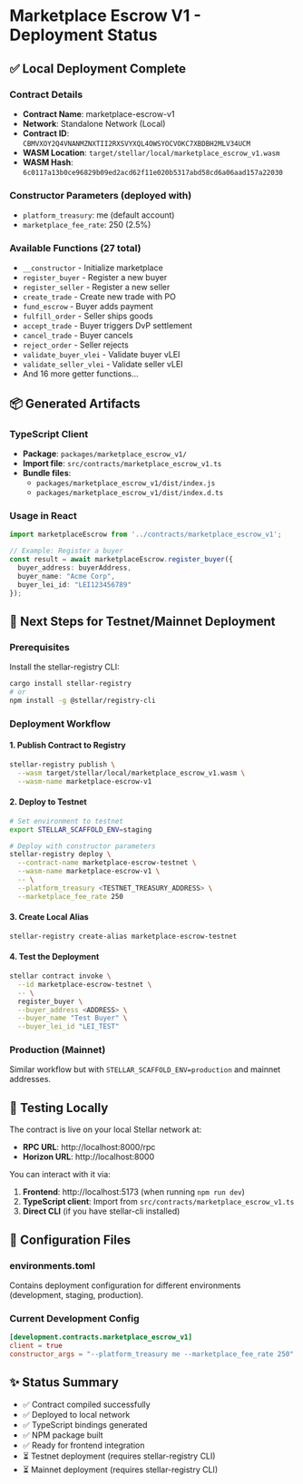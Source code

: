 # Marketplace Escrow V1 - Deployment Status

## ✅ Local Deployment Complete

### Contract Details
- **Contract Name**: marketplace-escrow-v1
- **Network**: Standalone Network (Local)
- **Contract ID**: `CBMVXOY2Q4VNANMZNXTII2RXSVYXQL4OWSYOCVOKC7XBDBH2MLV34UCM`
- **WASM Location**: `target/stellar/local/marketplace_escrow_v1.wasm`
- **WASM Hash**: `6c0117a13b0ce96829b09ed2acd62f11e020b5317abd58cd6a06aad157a22030`

### Constructor Parameters (deployed with)
- `platform_treasury`: me (default account)
- `marketplace_fee_rate`: 250 (2.5%)

### Available Functions (27 total)
- `__constructor` - Initialize marketplace
- `register_buyer` - Register a new buyer
- `register_seller` - Register a new seller
- `create_trade` - Create new trade with PO
- `fund_escrow` - Buyer adds payment
- `fulfill_order` - Seller ships goods
- `accept_trade` - Buyer triggers DvP settlement
- `cancel_trade` - Buyer cancels
- `reject_order` - Seller rejects
- `validate_buyer_vlei` - Validate buyer vLEI
- `validate_seller_vlei` - Validate seller vLEI
- And 16 more getter functions...

## 📦 Generated Artifacts

### TypeScript Client
- **Package**: `packages/marketplace_escrow_v1/`
- **Import file**: `src/contracts/marketplace_escrow_v1.ts`
- **Bundle files**: 
  - `packages/marketplace_escrow_v1/dist/index.js`
  - `packages/marketplace_escrow_v1/dist/index.d.ts`

### Usage in React
```typescript
import marketplaceEscrow from '../contracts/marketplace_escrow_v1';

// Example: Register a buyer
const result = await marketplaceEscrow.register_buyer({
  buyer_address: buyerAddress,
  buyer_name: "Acme Corp",
  buyer_lei_id: "LEI123456789"
});
```

## 🚀 Next Steps for Testnet/Mainnet Deployment

### Prerequisites
Install the stellar-registry CLI:
```bash
cargo install stellar-registry
# or
npm install -g @stellar/registry-cli
```

### Deployment Workflow

#### 1. Publish Contract to Registry
```bash
stellar-registry publish \
  --wasm target/stellar/local/marketplace_escrow_v1.wasm \
  --wasm-name marketplace-escrow-v1
```

#### 2. Deploy to Testnet
```bash
# Set environment to testnet
export STELLAR_SCAFFOLD_ENV=staging

# Deploy with constructor parameters
stellar-registry deploy \
  --contract-name marketplace-escrow-testnet \
  --wasm-name marketplace-escrow-v1 \
  -- \
  --platform_treasury <TESTNET_TREASURY_ADDRESS> \
  --marketplace_fee_rate 250
```

#### 3. Create Local Alias
```bash
stellar-registry create-alias marketplace-escrow-testnet
```

#### 4. Test the Deployment
```bash
stellar contract invoke \
  --id marketplace-escrow-testnet \
  -- \
  register_buyer \
  --buyer_address <ADDRESS> \
  --buyer_name "Test Buyer" \
  --buyer_lei_id "LEI_TEST"
```

### Production (Mainnet)
Similar workflow but with `STELLAR_SCAFFOLD_ENV=production` and mainnet addresses.

## 🧪 Testing Locally

The contract is live on your local Stellar network at:
- **RPC URL**: http://localhost:8000/rpc
- **Horizon URL**: http://localhost:8000

You can interact with it via:
1. **Frontend**: http://localhost:5173 (when running `npm run dev`)
2. **TypeScript client**: Import from `src/contracts/marketplace_escrow_v1.ts`
3. **Direct CLI** (if you have stellar-cli installed)

## 📝 Configuration Files

### environments.toml
Contains deployment configuration for different environments (development, staging, production).

### Current Development Config
```toml
[development.contracts.marketplace_escrow_v1]
client = true
constructor_args = "--platform_treasury me --marketplace_fee_rate 250"
```

## ✨ Status Summary
- ✅ Contract compiled successfully
- ✅ Deployed to local network
- ✅ TypeScript bindings generated
- ✅ NPM package built
- ✅ Ready for frontend integration
- ⏳ Testnet deployment (requires stellar-registry CLI)
- ⏳ Mainnet deployment (requires stellar-registry CLI)
